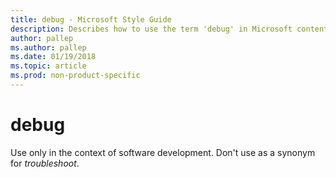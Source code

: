 ```yaml
---
title: debug - Microsoft Style Guide
description: Describes how to use the term 'debug' in Microsoft content depending on context and clarifies the term cannot be used as a synonym for 'troubleshoot'.
author: pallep
ms.author: pallep
ms.date: 01/19/2018
ms.topic: article
ms.prod: non-product-specific
---
```


# debug

Use only in the context of software development. Don't use as a synonym for *troubleshoot*. 
